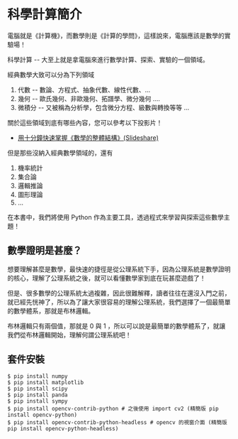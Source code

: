 # 科學計算簡介

電腦就是《計算機》，而數學則是《計算的學問》，這樣說來，電腦應該是數學的實驗場！

科學計算 -- 大至上就是拿電腦來進行數學計算、探索、實驗的一個領域。

經典數學大致可以分為下列領域

1. 代數 -- 數論、方程式、抽象代數、線性代數、...
2. 幾何 -- 歐氏幾何、非歐幾何、拓譜學、微分幾何 ....
3. 微積分 -- 又被稱為分析學，包含微分方程、級數與轉換等等 ...

關於這些領域到底有哪些內容，您可以參考以下投影片！

* [用十分鐘快速掌握《數學的整體結構》(Slideshare)](https://www.slideshare.net/ccckmit/ss-68579935)

但是那些沒納入經典數學領域的，還有

1. 機率統計
2. 集合論
3. 邏輯推論
4. 圖形理論
5. ...


在本書中，我們將使用 Python 作為主要工具，透過程式來學習與探索這些數學主題！

## 數學證明是甚麼？

想要理解甚麼是數學，最快速的捷徑是從公理系統下手，因為公理系統是數學證明的核心，理解了公理系統之後，就可以看懂數學家到底在玩甚麼遊戲了！

但是、很多數學的公理系統太過複雜，因此很難解釋，讀者往往在還沒入門之前，就已經先恍神了，所以為了讓大家很容易的理解公理系統，我們選擇了一個最簡單的數學體系，那就是布林邏輯。

布林邏輯只有兩個值，那就是 0 與 1 ，所以可以說是最簡單的數學體系了，就讓我們從布林邏輯開始，理解何謂公理系統吧！



## 套件安裝

```
$ pip install numpy
$ pip install matplotlib
$ pip install scipy
$ pip install panda
$ pip install sympy
$ pip install opencv-contrib-python # 之後使用 import cv2 (精簡版 pip install opencv-python)
$ pip install opencv-contrib-python-headless # opencv 的視窗介面 (精簡版 pip install opencv-python-headless)
```


